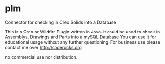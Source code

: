 # plm
Connector for checking in Creo Solids into a Database

This is a Creo or Wildfire Plugin written in Java.
It could be used to check in Assemblys, Drawings and Parts into a mySQL Database
You can use it for educational usage without any further questioning.
For business use please contact me over http://coderocks.org

no commercial use nor distribution.
